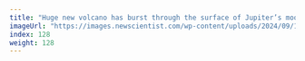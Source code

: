 ```yaml
---
title: "Huge new volcano has burst through the surface of Jupiter’s moon Io"
imageUrl: "https://images.newscientist.com/wp-content/uploads/2024/09/11090835/SEI_220936645.jpg?width=788"
index: 128
weight: 128
---
```

